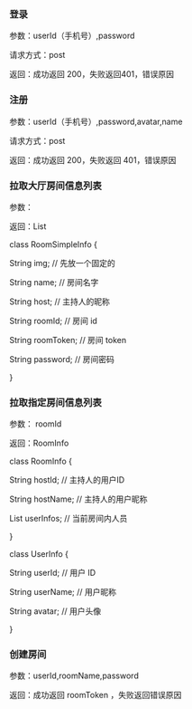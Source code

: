 ### 登录

参数：userId（手机号）,password

请求方式：post

返回：成功返回 200，失败返回401，错误原因

### 注册

参数：userId（手机号）,password,avatar,name

请求方式：post

返回：成功返回 200，失败返回 401，错误原因

### 拉取大厅房间信息列表

参数：

返回：List<RoomSimpleInfo>

class  RoomSimpleInfo {

String img; // 先放一个固定的

String name; // 房间名字

String host; // 主持人的昵称

String roomId; // 房间 id

String roomToken; // 房间 token

String password; // 房间密码

}

### 拉取指定房间信息列表

参数： roomId

返回：RoomInfo

class RoomInfo {

String hostId; // 主持人的用户ID

String hostName; // 主持人的用户昵称

List<UserInfo> userInfos; // 当前房间内人员

}

class UserInfo {

String userId; // 用户 ID

String userName; // 用户昵称

String avatar; // 用户头像

} 

### 创建房间

参数：userId,roomName,password

返回：成功返回 roomToken ，失败返回错误原因